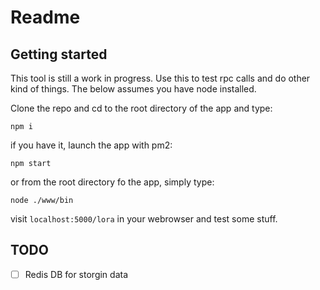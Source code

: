 # Readme

## Getting started

This tool is still a work in progress. Use this to test rpc calls and do other kind of things. The below assumes you have node installed.

Clone the repo and cd to the root directory of the app and type:

```
npm i
```

if you have it, launch the app with pm2:

```
npm start
```

or from the root directory fo the app, simply type:

```
node ./www/bin
```

visit `localhost:5000/lora` in your webrowser and test some stuff.

## TODO

- [ ] Redis DB for storgin data
